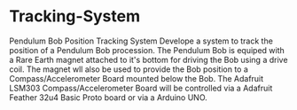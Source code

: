 # Tracking-System
Pendulum Bob Position Tracking System
Develope a system to track the position of a Pendulum Bob procession.
The Pendulum Bob is equiped with a Rare Earth magnet attached to it's bottom for driving the Bob using a drive coil.
The magnet wll also be used to provide the Bob position to a Compass/Accelerometer Board mounted below the Bob.
The Adafruit LSM303 Compass/Accelerometer Board will be controlled via a Adafruit Feather 32u4 Basic Proto board 
or via a Arduino UNO.
